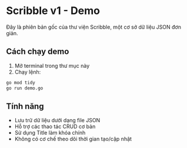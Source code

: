 # Scribble v1 - Demo

Đây là phiên bản gốc của thư viện Scribble, một cơ sở dữ liệu JSON đơn giản.

## Cách chạy demo

1. Mở terminal trong thư mục này
2. Chạy lệnh:

```bash
go mod tidy
go run demo.go
```

## Tính năng

- Lưu trữ dữ liệu dưới dạng file JSON
- Hỗ trợ các thao tác CRUD cơ bản
- Sử dụng Title làm khóa chính
- Không có cơ chế theo dõi thời gian tạo/cập nhật
